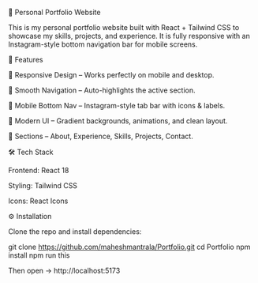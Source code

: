 🌟 Personal Portfolio Website

This is my personal portfolio website built with React + Tailwind CSS to showcase my skills, projects, and experience.
It is fully responsive with an Instagram-style bottom navigation bar for mobile screens.

🚀 Features

📱 Responsive Design – Works perfectly on mobile and desktop.

🧭 Smooth Navigation – Auto-highlights the active section.

🔻 Mobile Bottom Nav – Instagram-style tab bar with icons & labels.

🎨 Modern UI – Gradient backgrounds, animations, and clean layout.

📂 Sections – About, Experience, Skills, Projects, Contact.

🛠️ Tech Stack

Frontend: React 18

Styling: Tailwind CSS

Icons: React Icons

⚙️ Installation

Clone the repo and install dependencies:

git clone https://github.com/maheshmantrala/Portfolio.git
cd Portfolio
npm install
npm run this


Then open → http://localhost:5173
